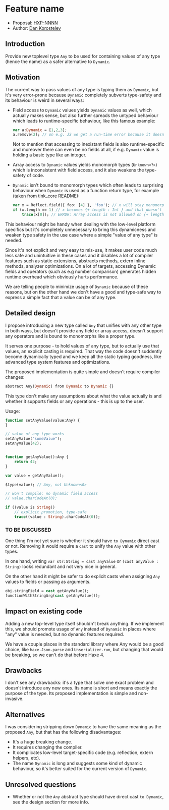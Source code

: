 # Feature name

* Proposal: [HXP-NNNN](NNNN-any.md)
* Author: [Dan Korostelev](https://github.com/nadako)

## Introduction

Provide new toplevel type `Any` to be used for containing values of any type (hence the name)
as a safer alternative to `Dynamic`.

## Motivation

The current way to pass values of any type is typing them as `Dynamic`, but it's
very error-prone because `Dynamic` completely subverts type-safety and its behaviour
is weird in several ways:

 * Field access to `Dynamic` values yields `Dynamic` values as well, which actually makes sense,
   but also further spreads the untyped behaviour which leads to runtime-specific behaviour, like
   this famous example:

   ```haxe
   var a:Dynamic = [1,2,3];
   a.remove(2); // on e.g. JS we get a run-time error because it doesn't have this field
   ```

   Not to mention that accessing to inexistant fields is also runtime-specific and moreover there
   can even be no fields at all, if e.g. `Dynamic` value is holding a basic type like an integer.

 * Array access to `Dynamic` values yields monomorph types (`Unknown<?>`) which is inconsistent
   with field access, and it also weakens the type-safety of code.

 * `Dynamic` isn't bound to monomorph types which often leads to surprising behaviour when `Dynamic`
   is used as a function return type, for example (taken from tink_core README):

   ```haxe
   var x = Reflect.field({ foo: [4] }, 'foo'); // x will stay monomorph even though Reflect.field returns Dynamic
   if (x.length == 1) // x becomes {+ length : Int } and that doesn't support array access
       trace(x[0]); // ERROR: Array access is not allowed on {+ length : Int }
   ```

This behaviour might be handy when dealing with the low-level platform specifics but it's completely unnecessary
to bring this dynamicness and weaken type safety in the use case where a simple "value of any type" is needed.

Since it's not explicit and very easy to mis-use, it makes user code much less safe and unintuitive in these cases
and it disables a lot of compiler features such as static extensions, abstracts methods, extern inline methods,
analyzer optimizations. On a lot of targets, accessing Dynamic fields and operators (such as e.g number comparison)
generates hidden runtime overhead which obviously hurts performance.

We are telling people to minimize usage of `Dynamic` because of these reasons, but on the other hand we don't
have a good and type-safe way to express a simple fact that a value can be of any type.

## Detailed design

I propose introducing a new type called `Any` that unifies with any other type in both ways, but doesn't provide
any field or array access, doesn't support any operators and is bound to monomorphs like a proper type.

It serves one purpose - to hold values of any type, but to actually use that values, an explicit casting is required.
That way the code doesn't suddently become dynamically typed and we keep all the static typing goodness, like
advanced type system features and optimizations.

The proposed implementation is quite simple and doesn't require compiler changes:

```haxe
abstract Any(Dynamic) from Dynamic to Dynamic {}
```

This type don't make any assumptions about what the value actually is and whether it supports fields or
any operations - this is up to the user.

Usage:
```haxe
function setAnyValue(value:Any) {
}

// value of any type works
setAnyValue("someValue");
setAnyValue(42);


function getAnyValue():Any {
    return 42;
}

var value = getAnyValue();

$type(value); // Any, not Unknown<0>

// won't compile: no dynamic field access
// value.charCodeAt(0);

if ((value is String))
    // explicit promotion, type-safe
    trace((value : String).charCodeAt(0));
```

### TO BE DISCUSSED

One thing I'm not yet sure is whether it should have `to Dynamic` direct cast or not. Removing it
would require a `cast` to unify the `Any` value with other types.

In one hand, writing `var str:String = cast anyValue` or `(cast anyValue : String)` looks redundant and not very nice in general.

On the other hand it might be safer to do explicit casts when assigning `Any` values to fields or passing as arguments.

```haxe
obj.stringField = cast getAnyValue();
functionWithStringArg(cast getAnyValue());
```

## Impact on existing code

Adding a new top-level type itself shouldn't break anything. If we implement this, we should promote usage of `Any`
instead of `Dynamic` in places where "any" value is needed, but no dynamic features required.

We have a couple places in the standard library where Any would be a good choice, like `haxe.Json.parse` and `Unserializer.run`,
but changing that would be breaking, so we can't do that before Haxe 4.

## Drawbacks

I don't see any drawbacks: it's a type that solve one exact problem and doesn't introduce any new ones. Its name is
short and means exactly the purpose of the type. Its proposed implementation is simple and non-invasive.

## Alternatives

I was considering stripping down `Dynamic` to have the same meaning as the proposed `Any`, but that has the following disadvantages:
 * It's a huge breaking change.
 * It requires changing the compiler.
 * It complicates low-level target-specific code (e.g. reflection, extern helpers, etc).
 * The name `Dynamic` is long and suggests some kind of dynamic behaviour, so it's better suited for the current
   version of `Dynamic`.

## Unresolved questions

 * Whether or not the `Any` abstract type should have direct cast `to Dynamic`, see the design section for more info.
